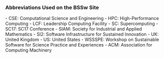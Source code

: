 ### Abbreviations Used on the BSSw Site

<!---
Note on process:  Need to inform Parallactic when changes are made to the abbreviations, as this currently requires manual update for front-end.
---!>

- CSE: Computational Science and Engineering
- HPC: High-Performance Computing
- LCF: Leadership Computing Facility
- SC: Supercomputing
- SC17: SC17 Conference
- SIAM: Society for Industrial and Applied Mathematics
- SI2: Software Infrastructure for Sustained Innovation
- UK: United Kingdom
- US: United States
- WSSSPE: Workshop on Sustainable Software for Science Practice and Experiences
- ACM: Association for Computing Machinery

<!---
Publish: no
---!>
